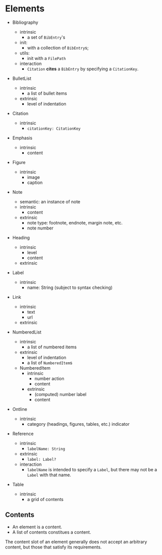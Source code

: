 
# Elements


- Bibliography
    - intrinsic
        - a set of `BibEntry`'s
    - init: 
        - with a collection of `BibEntry`s;
    - utils:
        - init with a `FilePath`
    - interaction
        - `Citation` **cites** a `BibEntry` by specifying a `CitationKey`.

- BulletList
    - intrinsic
        - a list of bullet items
    - extrinsic
        - level of indentation

- Citation
    - intrinsic
        - `citationKey: CitationKey`

- Emphasis
    - intrinsic
        - content

- Figure
    - intrinsic
        - image
        - caption

- Note
    - semantic: an instance of note
    - intrinsic
        - content
    - extrinsic
        - note type: footnote, endnote, margin note, etc.
        - note number

- Heading
    - intrinsic
        - level
        - content
    - extrinsic

- Label
    - intrinsic
        - name: String (subject to syntax checking)

- Link
    - intrinsic
        - text
        - url
    - extrinsic
    
- NumberedList
    - intrinsic
        - a list of numbered items
    - extrinsic
        - level of indentation
        - a list of `NumberedItem`s
    - NumberedItem
      - intrinsic
        - number action
        - content
      - extrinsic
        - (computed) number label
        - content

- Ontline
    - intrinsic
        - category (headings, figures, tables, etc.) indicator

- Reference
    - intrinsic
        - `labelName: String`
    - extrinsic
        - `label: Label?`
    - interaction
        - `labelName` is intended to specify a `Label`, but there may not be a `Label` with that name.

- Table
    - intrinsic
        - a grid of contents
        
    
## Contents

- An element is a content.
- A list of contents constitues a content.

The content slot of an element generally does not accept an arbitrary content,
but those that satisfy its requirements.

